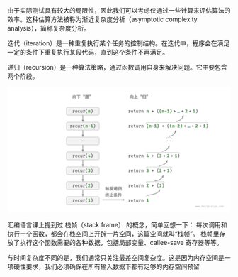 由于实际测试具有较大的局限性，因此我们可以考虑仅通过一些计算来评估算法的效率。这种估算方法被称为渐近复杂度分析（asymptotic complexity analysis），简称复杂度分析。

迭代（iteration）是一种重复执行某个任务的控制结构。在迭代中，程序会在满足一定的条件下重复执行某段代码，直到这个条件不再满足。

递归（recursion）是一种算法策略，通过函数调用自身来解决问题。它主要包含两个阶段。

![无法显示alt](recursion_sum.png    "迭代示意")

汇编语言课上提到过 栈帧（stack frame） 的概念，简单回想一下： 每次调用和执行一个函数，都会在栈空间上开辟一片空间，这篇空间就叫“栈帧”。 栈帧里存放了执行这个函数需要的各种数据，包括局部变量、callee-save 寄存器等等。

与时间复杂度不同的是，我们通常只关注最差空间复杂度。这是因为内存空间是一项硬性要求，我们必须确保在所有输入数据下都有足够的内存空间预留

